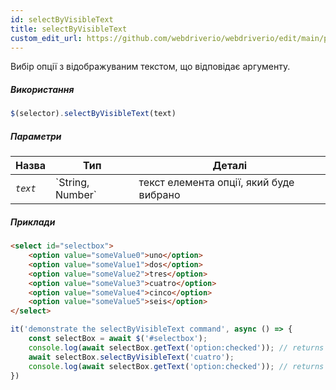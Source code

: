 ```yaml
---
id: selectByVisibleText
title: selectByVisibleText
custom_edit_url: https://github.com/webdriverio/webdriverio/edit/main/packages/webdriverio/src/commands/element/selectByVisibleText.ts
---
```


Вибір опції з відображуваним текстом, що відповідає аргументу.

##### Використання

```js
$(selector).selectByVisibleText(text)
```

##### Параметри

<table>
  <thead>
    <tr>
      <th>Назва</th><th>Тип</th><th>Деталі</th>
    </tr>
  </thead>
  <tbody>
    <tr>
      <td><code><var>text</var></code></td>
      <td>`String, Number`</td>
      <td>текст елемента опції, який буде вибрано</td>
    </tr>
  </tbody>
</table>

##### Приклади

```html title="example.html"
<select id="selectbox">
    <option value="someValue0">uno</option>
    <option value="someValue1">dos</option>
    <option value="someValue2">tres</option>
    <option value="someValue3">cuatro</option>
    <option value="someValue4">cinco</option>
    <option value="someValue5">seis</option>
</select>
```

```js title="selectByVisibleText.js"
it('demonstrate the selectByVisibleText command', async () => {
    const selectBox = await $('#selectbox');
    console.log(await selectBox.getText('option:checked')); // returns "uno"
    await selectBox.selectByVisibleText('cuatro');
    console.log(await selectBox.getText('option:checked')); // returns "cuatro"
})
```